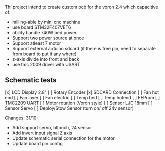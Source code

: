 Thí project intend to create custom pcb for the voron 2.4 which capacitive of:
- milling-able by mini cnc machine
- use board STM32F407VET6
- ability handle 740W bed power
- Support two power source at once
- Support atleast 7 motor
- Support external arduino sdcard (if there is free pin, need to separate from board to put it any where)
- z-axis divide into front and back
- use tmc 2009 driver with USART

## Schematic tests
[x] LCD Display 2.8"
[ ] Rotary Encoder
[x] SDCARD Connection
[ ] Fan hot end
[ ] Fan layer
[ ] Fan electric
[ ] Temp bed
[ ] Temp hotend
[ ] EEProm
[ ] TMC2209 UART
[ ] Motor rotation (Voron style)
[ ] Sensor LJC 18mm
[ ] Sensor Servo
[ ] Deploy/Stow Sensor (turn on/ off 24v sensor)

Changes:
31/10: 
- Add support servo, bltouch, 24 sensor
- Add invert input signal Z axis
- Update schematic serial connection for the motor
- Update board pin config